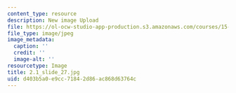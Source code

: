 ```yaml
---
content_type: resource
description: New image Upload
file: https://ol-ocw-studio-app-production.s3.amazonaws.com/courses/15-s21-nuts-and-bolts-of-business-plans-january-iap-2014/d403b5a0e9cc71842d86ac868d63764c_2.1_slide_27.jpg
file_type: image/jpeg
image_metadata:
  caption: ''
  credit: ''
  image-alt: ''
resourcetype: Image
title: 2.1_slide_27.jpg
uid: d403b5a0-e9cc-7184-2d86-ac868d63764c
---
```

